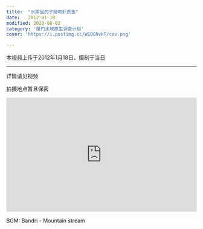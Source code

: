 ```yaml
---
title:  "水库里的子陵吻虾虎鱼"
date:   2012-01-18
modified: 2020-08-02
category: '厦门水域原生调查计划'
cover: 'https://i.postimg.cc/W1DCNvkT/cov.png'

---
```


本视频上传于2012年1月18日，摄制于当日

---

详情请见视频

拍摄地点暂且保密

<div style="position: relative; padding: 30% 45%;">
<iframe style="position: absolute; width: 100%; height: 100%; left: 0; top: 0;" src="https://player.bilibili.com/player.html?aid=499029712&bvid=BV1AK411n7Fa&cid=219469897&page=1&as_wide=1&high_quality=1&danmaku=0" frameborder="no" scrolling="no"></iframe>
</div>

BGM: Bandri - Mountain stream
